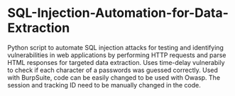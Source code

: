 # SQL-Injection-Automation-for-Data-Extraction
Python script to automate SQL injection attacks for testing and identifying vulnerabilities in web applications by performing HTTP requests and parse HTML responses for targeted data extraction.
Uses time-delay vulnerabily to check if each character of a passwords was guessed correctly. 
Used with BurpSuite, code can be easily changed to be used with Owasp. The session and tracking ID need to be manually changed in the code.
